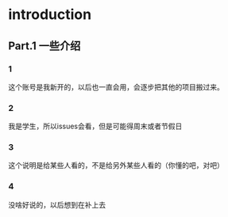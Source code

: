 # introduction
## Part.1 一些介绍
### 1
这个账号是我新开的，以后也一直会用，会逐步把其他的项目搬过来。
### 2
我是学生，所以issues会看，但是可能得周末或者节假日
### 3
这个说明是给某些人看的，不是给另外某些人看的（你懂的吧，对吧）
### 4
没啥好说的，以后想到在补上去
